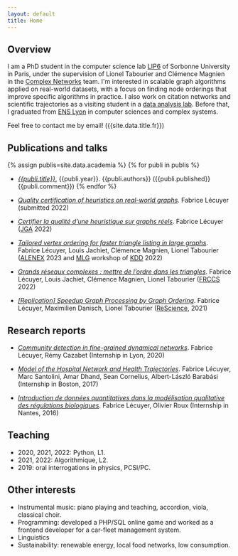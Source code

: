 ```yaml
---
layout: default
title: Home
---
```


## Overview

I am a PhD student in the computer science lab [LIP6](https://www.lip6.fr/) of Sorbonne University in Paris, under the supervision of Lionel Tabourier and Clémence Magnien in the [Complex Networks](https://www.complexnetworks.fr/) team.
I'm interested in scalable graph algorithms applied on real-world datasets, with a focus on finding node orderings that improve specific algorithms in practice. I also work on citation networks and scientific trajectories as a visiting student in a [data analysis lab](https://interactiondatalab.com/). Before that, I graduated from [ENS Lyon](http://www.ens-lyon.fr/LIP/) in computer sciences and complex systems.

Feel free to contact me by email! ({{site.data.title.fr}})

## Publications and talks
<!--  | where:"ref", page.ref | sort: 'lang' -->
{% assign publis=site.data.academia %}
{% for publi in publis %}
* [_{{publi.title}}_]({{publi.link}}), {{publi.year}}. {{publi.authors}} ({{publi.published}} {{publi.comment}}) 
{% endfor %}

* [_Quality certification of heuristics on real-world graphs_](/public/pdf/Lecuyer_2022_Quality-certification.pdf). Fabrice Lécuyer (submitted 2022)

* [_Certifier la qualité d’une heuristique sur graphs réels_](/public/pdf/Lecuyer_2022_JGA.pdf). Fabrice Lécuyer ([JGA](https://jga2022.sciencesconf.org/) 2022)

* [_Tailored vertex ordering for faster triangle listing in large graphs_](https://arxiv.org/abs/2203.04774). Fabrice Lécuyer, Louis Jachiet, Clémence Magnien, Lionel Tabourier ([ALENEX](https://www.siam.org/conferences/cm/conference/alenex23) 2023 and [MLG](http://www.mlgworkshop.org/2022/) workshop of [KDD](https://www.kdd.org/kdd2022/) 2022)

* [_Grands réseaux complexes : mettre de l’ordre dans les triangles_](/public/pdf/Lecuyer_2022_FRCCS.pdf). Fabrice Lécuyer, Louis Jachiet, Clémence Magnien, Lionel Tabourier ([FRCCS](https://iscpif.fr/frccs2022/) 2022)

* [_[Replication] Speedup Graph Processing by Graph Ordering_](https://doi.org/10.5281/zenodo.4836230). Fabrice Lécuyer, Maximilien Danisch, Lionel Tabourier ([ReScience](http://rescience.github.io), 2021)

## Research reports
* [_Community detection in fine-grained dynamical networks_](/public/pdf/Lecuyer_2020_Dynamical-community-detection.pdf). Fabrice Lécuyer, Rémy Cazabet (Internship in Lyon, 2020)

* [_Model of the Hospital Network and Health Trajectories_](/public/pdf/Lecuyer_2017_Hospital-network-model.pdf). Fabrice Lécuyer, Marc Santolini, Amar Dhand, Sean Cornelius, Albert-László Barabási (Internship in Boston, 2017)

* [_Introduction de données quantitatives dans la modélisation qualitative des régulations biologiques_](/public/pdf/Lecuyer_2016_Reseaux-regulation-biologique.pdf). Fabrice Lécuyer, Olivier Roux (Internship in Nantes, 2016)


## Teaching

* 2020, 2021, 2022: Python, L1.
* 2021, 2022: Algorithmique, L2.
* 2019: oral interrogations in physics, PCSI/PC.

## Other interests

* Instrumental music: piano playing and teaching, accordion, viola, classical choir.
* Programming: developed a PHP/SQL online game and worked as a frontend developer for a car-fleet management system.
* Linguistics
* Sustainability: renewable energy, local food networks, low consumption.
